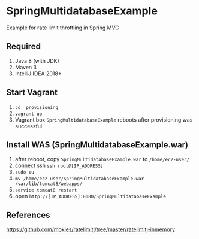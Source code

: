 # SpringMultidatabaseExample

Example for rate limit throttling in Spring MVC 

## Required

1. Java 8 (with JDK)
1. Maven 3
1. IntelliJ IDEA 2018+

## Start Vagrant

1. `cd _provisioning`
1. `vagrant up`
1. Vagrant box `SpringMultidatabaseExample` reboots after provisioning was successful

## Install WAS (SpringMultidatabaseExample.war)

1. after reboot, copy `SpringMultidatabaseExample.war` to `/home/ec2-user/`
1. connect ssh `ssh root@[IP_ADDRESS]`
1. `sudo su`
1. `mv /home/ec2-user/SpringMultidatabaseExample.war /var/lib/tomcat8/webapps/`
1. `service tomcat8 restart`
1. open `http://[IP_ADDRESS]:8080/SpringMultidatabaseExample`

## References

https://github.com/mokies/ratelimitj/tree/master/ratelimitj-inmemory
